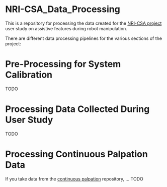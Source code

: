 # NRI-CSA_Data_Processing

This is a repository for processing the data created for the [NRI-CSA project](http://nri-csa.vuse.vanderbilt.edu/joomla/) user study on assistive features during robot manipulation.

There are different data processing pipelines for the various sections of the project:

# Pre-Processing for System Calibration
TODO

# Processing Data Collected During User Study
TODO

# Processing Continuous Palpation Data
If you take data from the [continuous palpation]() repository, ... TODO


